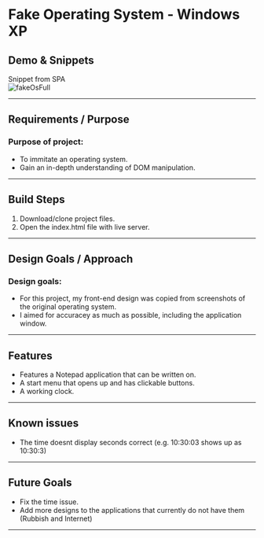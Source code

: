 # Fake Operating System - Windows XP

## Demo & Snippets

Snippet from SPA \
![fakeOsFull](https://github.com/MacleanJS/FakeOS/assets/102455846/0b446578-0628-4c24-951a-255b297fece0)

---

## Requirements / Purpose

###   Purpose of project:
- To immitate an operating system. 
- Gain an in-depth understanding of DOM manipulation. 

---

## Build Steps

1. Download/clone project files.
2. Open the index.html file with live server. 

---

## Design Goals / Approach

###   Design goals:
- For this project, my front-end design was copied from screenshots of the original operating system. 
- I aimed for accuracey as much as possible, including the application window. 

---

## Features
- Features a Notepad application that can be written on.
- A start menu that opens up and has clickable buttons. 
- A working clock. 

---

## Known issues

- The time doesnt display seconds correct (e.g. 10:30:03 shows up as 10:30:3)

---

## Future Goals

-   Fix the time issue.
-   Add more designs to the applications that currently do not have them (Rubbish and Internet)

---
